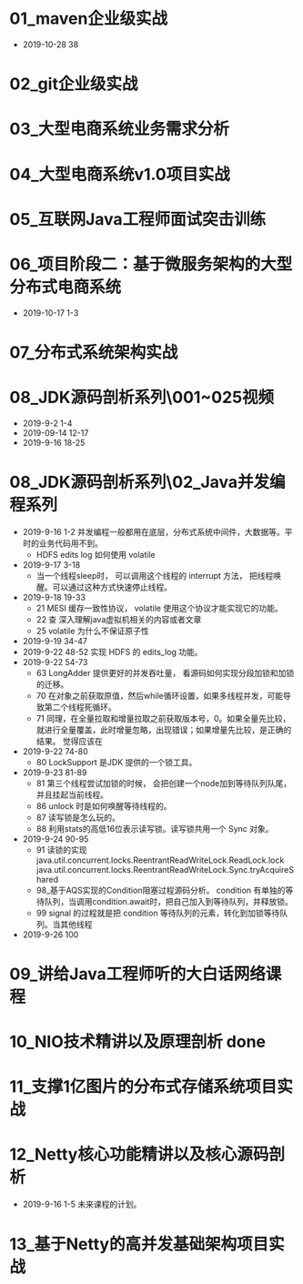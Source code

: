 
# 01_maven企业级实战
- 2019-10-28 38
# 02_git企业级实战

# 03_大型电商系统业务需求分析

# 04_大型电商系统v1.0项目实战

# 05_互联网Java工程师面试突击训练

# 06_项目阶段二：基于微服务架构的大型分布式电商系统
- 2019-10-17 1-3

# 07_分布式系统架构实战

# 08_JDK源码剖析系列\001~025视频   
- 2019-9-2 1-4 
- 2019-09-14 12-17
- 2019-9-16 18-25

# 08_JDK源码剖析系列\02_Java并发编程系列
- 2019-9-16 1-2 并发编程一般都用在底层，分布式系统中间件，大数据等。平时的业务代码用不到。
  - HDFS edits log 如何使用 volatile
- 2019-9-17 3-18
  - 当一个线程sleep时， 可以调用这个线程的 interrupt 方法， 把线程唤醒。可以通过这种方式快速停止线程。
- 2019-9-18 19-33
  - 21 MESI 缓存一致性协议， volatile 使用这个协议才能实现它的功能。 
  - 22 查 深入理解java虚拟机相关的内容或者文章
  - 25 volatile 为什么不保证原子性
- 2019-9-19 34-47
- 2019-9-22 48-52 实现 HDFS 的 edits_log 功能。
- 2019-9-22 54-73
  - 63 LongAdder 提供更好的并发吞吐量， 看源码如何实现分段加锁和加锁的迁移。
  - 70 在对象之前获取原值，然后while循环设置，如果多线程并发，可能导致第二个线程死循环。
  - 71 同理，在全量拉取和增量拉取之前获取版本号，0。如果全量先比较，就进行全量覆盖，此时增量忽略，出现错误；如果增量先比较，是正确的结果。
    觉得应该在
- 2019-9-22 74-80
  - 80 LockSupport 是JDK 提供的一个锁工具。
- 2019-9-23 81-89
  - 81 第三个线程尝试加锁的时候， 会把创建一个node加到等待队列队尾，并且挂起当前线程。
  - 86 unlock 时是如何唤醒等待线程的。
  - 87 读写锁是怎么玩的。
  - 88 利用stats的高低16位表示读写锁。读写锁共用一个 Sync 对象。
- 2019-9-24 90-95
  - 91 读锁的实现
       java.util.concurrent.locks.ReentrantReadWriteLock.ReadLock.lock
       java.util.concurrent.locks.ReentrantReadWriteLock.Sync.tryAcquireShared
  - 98_基于AQS实现的Condition阻塞过程源码分析。 condition 有单独的等待队列，当调用condition.await时，把自己加入到等待队列，并释放锁。
  - 99 signal 的过程就是把 condition 等待队列的元素，转化到加锁等待队列。当其他线程
- 2019-9-26 100
  
# 09_讲给Java工程师听的大白话网络课程

# 10_NIO技术精讲以及原理剖析 done

# 11_支撑1亿图片的分布式存储系统项目实战

# 12_Netty核心功能精讲以及核心源码剖析
- 2019-9-16 1-5  未来课程的计划。   
# 13_基于Netty的高并发基础架构项目实战
